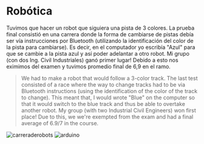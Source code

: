 # Robótica
Tuvimos que hacer un robot que siguiera una pista de 3 colores. La prueba final consistió en una carrera donde la forma de cambiarse de pistas debía ser vía instrucciones por Bluetooth (utilizando la identificación del color de la pista para cambiarse). Es decir, en el computador yo escribía "Azul" para que se cambie a la pista azul y así poder adelantar a otro robot. Mi grupo (con dos Ing. Civil Industriales) ganó primer lugar! Debido a esto nos eximimos del examen y tuvimos promedio final de 6,9 en el ramo. 


> We had to make a robot that would follow a 3-color track. The last test consisted of a race where the way to change tracks had to be via Bluetooth instructions (using the identification of the color of the track to change). This meant that, I would wrote "Blue" on the computer so that it would switch to the blue track and thus be able to overtake another robot. My group (with two Industrial Civil Engineers) won first place! Due to this, we we're exempted from the exam and had a final average of 6.9/7 in the course.

![carreraderobots](https://user-images.githubusercontent.com/31099183/116838090-11180700-ab9b-11eb-8dac-8fa34c2a35f7.gif)
![arduino](https://user-images.githubusercontent.com/31099183/116838096-183f1500-ab9b-11eb-9414-fde55e779036.gif)
